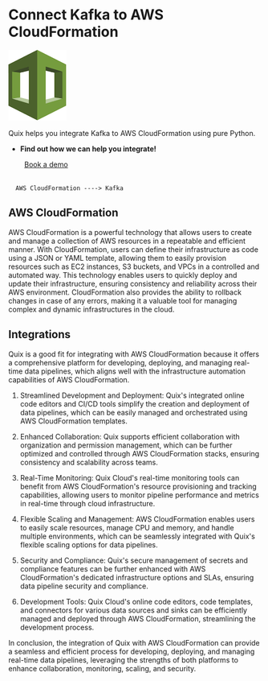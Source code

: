 # Connect Kafka to AWS CloudFormation

![](./images/logo_1.jpg)

Quix helps you integrate Kafka to AWS CloudFormation using pure Python.

<div class="grid cards blog-grid-card" markdown>

- __Find out how we can help you integrate!__

    <a class="md-button md-button--primary" href="https://share.hsforms.com/1iW0TmZzKQMChk0lxd_tGiw4yjw2?__hstc=175542013.2303933fbd746c0ac86d9ccbe9bc9100.1728383268831.1729603416735.1729620918855.31&__hssc=175542013.1.1729620918855&__hsfp=2132701734" target="_blank" style="margin:.5rem;">Book a demo</a>

</div>

```

  AWS CloudFormation ----> Kafka

```

## AWS CloudFormation

AWS CloudFormation is a powerful technology that allows users to create and manage a collection of AWS resources in a repeatable and efficient manner. With CloudFormation, users can define their infrastructure as code using a JSON or YAML template, allowing them to easily provision resources such as EC2 instances, S3 buckets, and VPCs in a controlled and automated way. This technology enables users to quickly deploy and update their infrastructure, ensuring consistency and reliability across their AWS environment. CloudFormation also provides the ability to rollback changes in case of any errors, making it a valuable tool for managing complex and dynamic infrastructures in the cloud.

## Integrations

Quix is a good fit for integrating with AWS CloudFormation because it offers a comprehensive platform for developing, deploying, and managing real-time data pipelines, which aligns well with the infrastructure automation capabilities of AWS CloudFormation.

1. Streamlined Development and Deployment: Quix's integrated online code editors and CI/CD tools simplify the creation and deployment of data pipelines, which can be easily managed and orchestrated using AWS CloudFormation templates.

2. Enhanced Collaboration: Quix supports efficient collaboration with organization and permission management, which can be further optimized and controlled through AWS CloudFormation stacks, ensuring consistency and scalability across teams.

3. Real-Time Monitoring: Quix Cloud's real-time monitoring tools can benefit from AWS CloudFormation's resource provisioning and tracking capabilities, allowing users to monitor pipeline performance and metrics in real-time through cloud infrastructure.

4. Flexible Scaling and Management: AWS CloudFormation enables users to easily scale resources, manage CPU and memory, and handle multiple environments, which can be seamlessly integrated with Quix's flexible scaling options for data pipelines.

5. Security and Compliance: Quix's secure management of secrets and compliance features can be further enhanced with AWS CloudFormation's dedicated infrastructure options and SLAs, ensuring data pipeline security and compliance.

6. Development Tools: Quix Cloud's online code editors, code templates, and connectors for various data sources and sinks can be efficiently managed and deployed through AWS CloudFormation, streamlining the development process.

In conclusion, the integration of Quix with AWS CloudFormation can provide a seamless and efficient process for developing, deploying, and managing real-time data pipelines, leveraging the strengths of both platforms to enhance collaboration, monitoring, scaling, and security.

